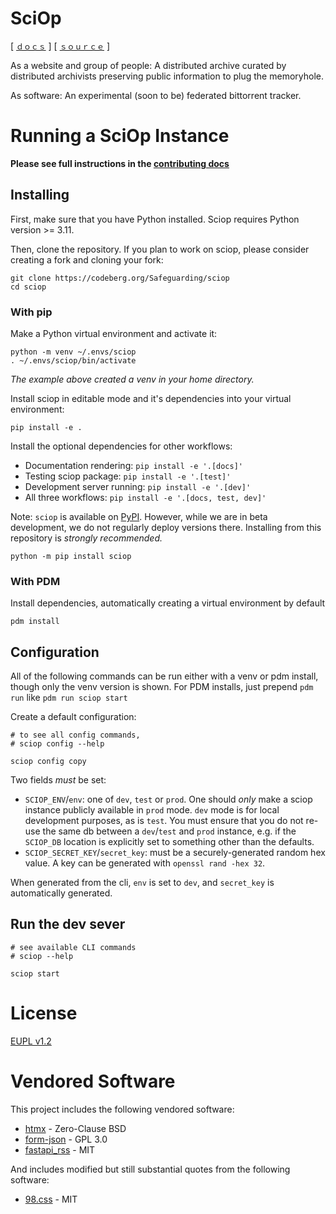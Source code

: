 SciOp
=====

[ [`ｄｏｃｓ`](https://sciop.net/docs) ] [ [`ｓｏｕｒｃｅ`](https://codeberg.io/Safeguarding/sciop) ]

As a website and group of people: A distributed archive curated by distributed archivists
preserving public information to plug the memoryhole.

As software: An experimental (soon to be) federated bittorrent tracker.


# Running a SciOp Instance

**Please see full instructions in the [contributing docs](https://sciop.net/docs/develop/contributing/)**

## Installing

First, make sure that you have Python installed. Sciop requires Python version >= 3.11.

Then, clone the repository. If you plan to work on sciop, please consider creating a fork and cloning your fork:

```shell
git clone https://codeberg.org/Safeguarding/sciop
cd sciop
```

### With pip

Make a Python virtual environment and activate it:

    python -m venv ~/.envs/sciop
    . ~/.envs/sciop/bin/activate

*The example above created a venv in your home directory.* 

Install sciop in editable mode and it's dependencies into your virtual environment:

    pip install -e .

Install the optional dependencies for other workflows:
- Documentation rendering: `pip install -e '.[docs]'`
- Testing sciop package: `pip install -e '.[test]'`
- Development server running: `pip install -e '.[dev]'`
- All three workflows: `pip install -e '.[docs, test, dev]'`

Note:
`sciop` is available on [PyPI](https://pypi.org/project/sciop/).
However, while we are in beta development, we do not regularly deploy versions there. Installing from this repository is *strongly recommended.*

```shell
python -m pip install sciop
```

### With PDM

Install dependencies, automatically creating a virtual environment by default

    pdm install

## Configuration

All of the following commands can be run either with a venv or pdm install,
though only the venv version is shown. 
For PDM installs, just prepend `pdm run` like `pdm run sciop start` 

Create a default configuration:

```shell
# to see all config commands,
# sciop config --help

sciop config copy
```

Two fields *must* be set:
- `SCIOP_ENV`/`env`: one of `dev`, `test` or `prod`. 
  One should *only* make a sciop instance publicly available in `prod` mode.
  `dev` mode is for local development purposes, as is `test`.
  You must ensure that you do not re-use the same db between a `dev`/`test` and `prod`
  instance, e.g. if the `SCIOP_DB` location is explicitly set to something other than the defaults.
- `SCIOP_SECRET_KEY`/`secret_key`: must be a securely-generated random hex value.
  A key can be generated with `openssl rand -hex 32`.

When generated from the cli, `env` is set to `dev`, 
and `secret_key` is automatically generated.

## Run the dev sever

```shell
# see available CLI commands
# sciop --help

sciop start
```

# License
[EUPL v1.2](./LICENSE)

# Vendored Software

This project includes the following vendored software:

- [htmx](https://htmx.org/) - Zero-Clause BSD
- [form-json](https://github.com/xehrad/form-json/) - GPL 3.0
- [fastapi_rss](https://github.com/sbordeyne/fastapi_rss) - MIT

And includes modified but still substantial quotes from the following software:

- [98.css](https://jdan.github.io/98.css/) - MIT